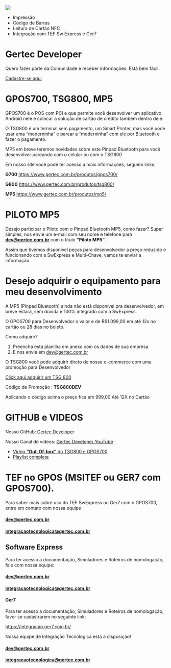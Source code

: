 [![](https://pbs.twimg.com/media/EKzBdw7WwAQrq8J.png)](https://www.gertec.com.br/)

  - Impressão 
  - Código de Barras
  - Leitura de Cartão NFC
  - Integração com TEF Sw Express e Ger7

# Gertec Developer
Quero fazer parte da Comunidade e receber informações.
Está bem fácil.
 
[Cadastre-se aqui]( https://www.gertec.com.br/login/software-house/cadastro/)

# GPOS700, TSG800, MP5
GPOS700 é o POS com PCI e que permite você desenvolver um aplicativo Android nele e colocar a solução de cartão de credito também dentro dele.

O TSG800 é um terminal sem pagamento, um Smart Printer, mas você pode usar uma “moderninha” e parear a “moderninha” com ele por Bluetooth e fazer o pagamento.

MP5 em breve teremos novidades sobre este Pinpad Bluetooth para você desenvolver pareando com o celular ou com o TSG800

Em nosso site você pode ter acesso a mais informações, seguem links:

**G700** https://www.gertec.com.br/produtos/gpos700/

**G800** https://www.gertec.com.br/produtos/tsg800/

**MP5** https://www.gertec.com.br/produtos/mp5/

# PILOTO MP5
Desejo participar o Piloto com o Pinpad Bluetooth MP5, como fazer? Super simples, nos envie um e-mail com seu nome e telefone para **dev@gertec.com.br** com o título **“Piloto MP5”**.

Assim que tivemos disponível peças para desenvolvedor a preço reduzido e funcionando com a SwExpress e Multi-Chave, vamos te enviar a informação. 
 
# Desejo adquirir o equipamento para meu desenvolvimento
A MP5 (Pinpad Bluetooth) ainda não está disponível pra desenvolvedor, em breve estará, sem dúvida e 100% integrado com a SwExpress.

O GPOS700 para Desenvolvedor o valor e de R$1.099,00 em até 12x no cartão ou 28 dias no boleto.
 
Como adquirir? 
  1. Preencha esta planilha em anexo com os dados de sua empresa 
  2. E nos envie em dev@gertec.com.br
  
O TSG800 você pode adquirir direto de nosso e-commerce com uma promoção para Desenvolvedor

[Click aqui adquirir um TSG 800](
https://loja.gertec.com.br/produto/terminal-smart-g800-para-desenvolvimento/)

Código de Promoção : **TSG800DEV**

Aplicando o código acima o preço fica em 999,00 Até 12X no Cartão  

# GITHUB e VIDEOS
Nosso GitHub: [Gertec Developer](https://github.com/gertecdeveloper)

Nosso Canal de vídeos: [Gertec Developer YouTube](https://www.youtube.com/gertecdeveloper)
  - [Video **“Out-Of-box”** do TSG800 e GPOS700]( https://www.youtube.com/watch?v=bW101g2mSgI&t=0s)
  - [Playlist completa](https://www.youtube.com/c/GertecDeveloper/videos)

# TEF no GPOS (MSITEF ou GER7 com GPOS700). 
Para saber mais sobre uso do TEF SwExpress ou Ger7  com o GPOS700, entre em contato com nossa equipe

#### **dev@gertec.com.br**
#### **integracaotecnologica@gertec.com.br**


## Software Express
Para ter acesso a documentação, Simuladores e Roteiros de homologação, fale com nossa equipe:

#### **dev@gertec.com.br**
#### **integracaotecnologica@gertec.com.br**


#### **Ger7**

Para ter acesso a documentação, Simuladores e Roteiros de homologação, favor se cadastrarem no seguinte link:

https://integracao.ger7.com.br/

Nossa equipe de Integração Tecnologica esta a disposição!

#### **dev@gertec.com.br**
#### **integracaotecnologica@gertec.com.br**


